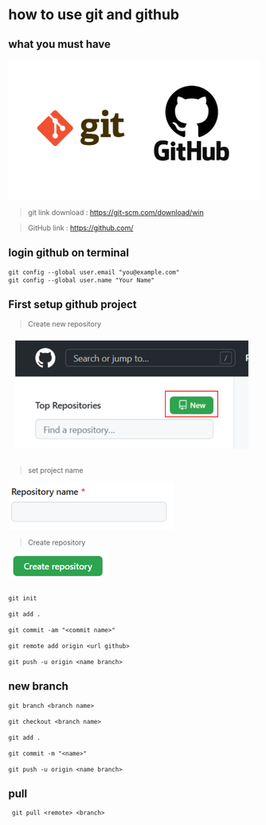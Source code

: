 # how to use git and github

## what you must have

![Alt text]( https://github.com/01134K/How-to-use-git-and-GitHub/blob/master/pic/git-github.png?raw=true )
> git link download : https://git-scm.com/download/win

> GitHub link : https://github.com/


## login github on terminal

```
git config --global user.email "you@example.com"
git config --global user.name "Your Name"
```

## First setup github project


> Create new repository

![Alt text]( https://github.com/01134K/How-to-use-git-and-GitHub/blob/master/pic/new2.png?raw=true )

> set project name

![Alt text]( https://github.com/01134K/How-to-use-git-and-GitHub/blob/master/pic/reponame.png?raw=true )

> Create repository

![Alt text](https://github.com/01134K/How-to-use-git-and-GitHub/blob/master/pic/crepo.png?raw=true)



```

git init

git add .

git commit -am "<commit name>"

git remote add origin <url github>

git push -u origin <name branch>

```
## new branch
```
git branch <branch name>

git checkout <branch name>

git add .

git commit -m "<name>"

git push -u origin <name branch>
```

## pull 
```
 git pull <remote> <branch>
```
